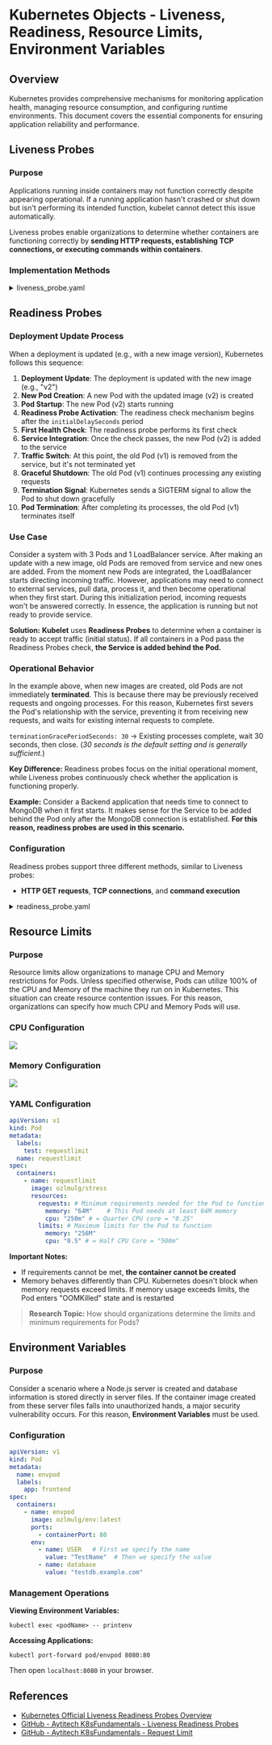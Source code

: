 # Kubernetes Objects - Liveness, Readiness, Resource Limits, Environment Variables

## Overview

Kubernetes provides comprehensive mechanisms for monitoring application health, managing resource consumption, and
configuring runtime environments. This document covers the essential components for ensuring application reliability and
performance.

## Liveness Probes

### Purpose

Applications running inside containers may not function correctly despite appearing operational. If a running
application hasn't crashed or shut down but isn't performing its intended function, kubelet cannot detect this issue
automatically.

Liveness probes enable organizations to determine whether containers are functioning correctly by **sending HTTP
requests, establishing TCP connections, or executing commands within containers**.

### Implementation Methods

<details>
<summary>liveness_probe.yaml</summary>

```yaml
# HTTP GET request example
# If it returns 200 or above, it's successful!
# If not, kubelet will restart the container
apiVersion: v1
kind: Pod
metadata:
  labels:
    test: liveness
  name: liveness-http
spec:
  containers:
    - name: liveness
      image: k8s.gcr.io/liveness
      args:
        - /server
      livenessProbe:
        httpGet: # We're sending a GET request
          path: /healthz # Path definition
          port: 8080 # Port definition
          httpHeaders: # Optional headers for the GET request
            - name: Custom-Header
              value: Awesome
        initialDelaySeconds: 3 # The application may not start immediately,
        # send the request after x seconds of running
        periodSeconds: 3 # How frequently this request will be sent
        # (health check is performed continuously)
---
# Command execution example
# If exit code -1 is received, the container is restarted
apiVersion: v1
kind: Pod
metadata:
  labels:
    test: liveness
  name: liveness-exec
spec:
  containers:
    - name: liveness
      image: k8s.gcr.io/busybox
      args:
        - /bin/sh
        - -c
        - touch /tmp/healthy; sleep 30; rm -rf /tmp/healthy; sleep 600
      livenessProbe:
        exec: # Command is executed
          command:
            - cat
            - /tmp/healthy
        initialDelaySeconds: 5
        periodSeconds: 5
---
# TCP connection example
# If successful, it continues; otherwise, the container is restarted
apiVersion: v1
kind: Pod
metadata:
  name: goproxy
  labels:
    app: goproxy
spec:
  containers:
    - name: goproxy
      image: k8s.gcr.io/goproxy:0.1
      ports:
        - containerPort: 8080
      livenessProbe: # TCP connection is created
        tcpSocket:
          port: 8080
        initialDelaySeconds: 15
        periodSeconds: 20
```

</details>

## Readiness Probes

### Deployment Update Process

When a deployment is updated (e.g., with a new image version), Kubernetes follows this sequence:

1. **Deployment Update**: The deployment is updated with the new image (e.g., "v2")
2. **New Pod Creation**: A new Pod with the updated image (v2) is created
3. **Pod Startup**: The new Pod (v2) starts running
4. **Readiness Probe Activation**: The readiness check mechanism begins after the `initialDelaySeconds` period
5. **First Health Check**: The readiness probe performs its first check
6. **Service Integration**: Once the check passes, the new Pod (v2) is added to the service
7. **Traffic Switch**: At this point, the old Pod (v1) is removed from the service, but it's not terminated yet
8. **Graceful Shutdown**: The old Pod (v1) continues processing any existing requests
9. **Termination Signal**: Kubernetes sends a SIGTERM signal to allow the Pod to shut down gracefully
10. **Pod Termination**: After completing its processes, the old Pod (v1) terminates itself

### Use Case

Consider a system with 3 Pods and 1 LoadBalancer service. After making an update with a new image, old Pods are removed
from service and new ones are added. From the moment new Pods are integrated, the LoadBalancer starts directing incoming
traffic. However, applications may need to connect to external services, pull data, process it, and then become
operational when they first start. During this initialization period, incoming requests won't be answered correctly. In
essence, the application is running but not ready to provide service.

**Solution:** **Kubelet** uses **Readiness Probes** to determine when a container is ready to accept traffic (initial
status). If all containers in a Pod pass the Readiness Probes check, **the Service is added behind the Pod.**

### Operational Behavior

In the example above, when new images are created, old Pods are not immediately **terminated**. This is because there
may be previously received requests and ongoing processes. For this reason, Kubernetes first severs the Pod's
relationship with the service, preventing it from receiving new requests, and waits for existing internal requests to
complete.

`terminationGracePeriodSeconds: 30` → Existing processes complete, wait 30 seconds, then close. (_30 seconds is the
default setting and is generally sufficient._)

**Key Difference:** Readiness probes focus on the initial operational moment, while Liveness probes continuously check
whether the application is functioning properly.

**Example:** Consider a Backend application that needs time to connect to MongoDB when it first starts. It makes sense
for the Service to be added behind the Pod only after the MongoDB connection is established. **For this reason,
readiness probes are used in this scenario.**

### Configuration

Readiness probes support three different methods, similar to Liveness probes:

* **HTTP GET requests**, **TCP connections**, and **command execution**

<details>
<summary>readiness_probe.yaml</summary>

```yaml
apiVersion: apps/v1
kind: Deployment
metadata:
  name: frontend
  labels:
    team: development
spec:
  replicas: 3
  selector:
    matchLabels:
      app: frontend
  template:
    metadata:
      labels:
        app: frontend
    spec:
      containers:
        - name: frontend
          image: ozlmulg/k8s:blue
          ports:
            - containerPort: 80
          livenessProbe:
            httpGet:
              path: /healthcheck
              port: 80
            initialDelaySeconds: 5
            periodSeconds: 5
          readinessProbe:
            httpGet:
              path: /ready    # A request is sent to this endpoint; if it returns OK, the application is ready
              port: 80
            initialDelaySeconds: 20 # First check is made after 20 seconds delay from startup
            periodSeconds: 3 # Continues trying every 3 seconds
            terminationGracePeriodSeconds: 50 # Explanation provided above
---
apiVersion: v1
kind: Service
metadata:
  name: frontend
spec:
  selector:
    app: frontend
  ports:
    - protocol: TCP
      port: 80
      targetPort: 80
```

</details>

## Resource Limits

### Purpose

Resource limits allow organizations to manage CPU and Memory restrictions for Pods. Unless specified otherwise, Pods can
utilize 100% of the CPU and Memory of the machine they run on in Kubernetes. This situation can create resource
contention issues. For this reason, organizations can specify how much CPU and Memory Pods will use.

### CPU Configuration

![](<../images/kubernetes_resource_cpu.png>)

### Memory Configuration

![](../images/kubernetes_memory.png)

### YAML Configuration

```yaml
apiVersion: v1
kind: Pod
metadata:
  labels:
    test: requestlimit
  name: requestlimit
spec:
  containers:
    - name: requestlimit
      image: ozlmulg/stress
      resources:
        requests: # Minimum requirements needed for the Pod to function
          memory: "64M"    # This Pod needs at least 64M memory
          cpu: "250m" # = Quarter CPU core = "0.25"
        limits: # Maximum limits for the Pod to function
          memory: "256M"
          cpu: "0.5" # = Half CPU Core = "500m"
```

**Important Notes:**

* If requirements cannot be met, **the container cannot be created**
* Memory behaves differently than CPU. Kubernetes doesn't block when memory requests exceed limits. If memory usage
  exceeds limits, the Pod enters "OOMKilled" state and is restarted

> **Research Topic:** How should organizations determine the limits and minimum requirements for Pods?

## Environment Variables

### Purpose

Consider a scenario where a Node.js server is created and database information is stored directly in server files. If
the container image created from these server files falls into unauthorized hands, a major security vulnerability
occurs. For this reason, **Environment Variables** must be used.

### Configuration

```yaml
apiVersion: v1
kind: Pod
metadata:
  name: envpod
  labels:
    app: frontend
spec:
  containers:
    - name: envpod
      image: ozlmulg/env:latest
      ports:
        - containerPort: 80
      env:
        - name: USER   # First we specify the name
          value: "TestName"  # Then we specify the value
        - name: database
          value: "testdb.example.com"
```

### Management Operations

**Viewing Environment Variables:**

```shell
kubectl exec <podName> -- printenv
```

**Accessing Applications:**

```shell
kubectl port-forward pod/envpod 8080:80
```

Then open `localhost:8080` in your browser.

## References

- [Kubernetes Official Liveness Readiness Probes Overview](https://kubernetes.io/docs/tasks/configure-pod-container/configure-liveness-readiness-startup-probes/)
- [GitHub - Aytitech K8sFundamentals - Liveness Readiness Probes](https://github.com/aytitech/k8sfundamentals/tree/main/liveready)
- [GitHub - Aytitech K8sFundamentals - Request Limit](https://github.com/aytitech/k8sfundamentals/tree/main/requestlimit)
